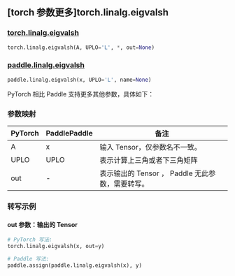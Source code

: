 ## [torch 参数更多]torch.linalg.eigvalsh

### [torch.linalg.eigvalsh](https://pytorch.org/docs/stable/generated/torch.linalg.eigvalsh.html#torch.linalg.eigvalsh)

```python
torch.linalg.eigvalsh(A, UPLO='L', *, out=None)
```

### [paddle.linalg.eigvalsh](https://www.paddlepaddle.org.cn/documentation/docs/zh/develop/api/paddle/linalg/eigvalsh_cn.html)

```python
paddle.linalg.eigvalsh(x, UPLO='L', name=None)
```

PyTorch 相比 Paddle 支持更多其他参数，具体如下：

### 参数映射

| PyTorch | PaddlePaddle | 备注 |
| ------- | ------------ | ---------------------------------------------------- |
| A       | x            | 输入 Tensor，仅参数名不一致。                        |
| UPLO    | UPLO         | 表示计算上三角或者下三角矩阵                         |
| out     | -            | 表示输出的 Tensor ， Paddle 无此参数，需要转写。 |

### 转写示例

#### out 参数：输出的 Tensor

```python
# PyTorch 写法:
torch.linalg.eigvalsh(x, out=y)

# Paddle 写法:
paddle.assign(paddle.linalg.eigvalsh(x), y)
```
